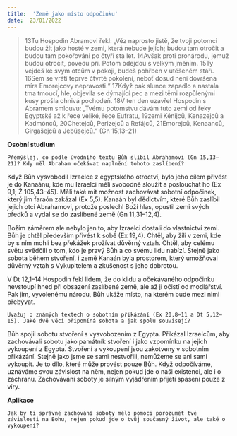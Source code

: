 ```yaml
---
title:  'Země jako místo odpočinku'
date:  23/01/2022
---
```


> <p></p>
> 13Tu Hospodin Abramovi řekl: „Věz naprosto jistě, že tvoji potomci budou žít jako hosté v zemi, která nebude jejich; budou tam otročit a budou tam pokořováni po čtyři sta let. 14Avšak proti pronárodu, jemuž budou otročit, povedu při. Potom odejdou s velkým jměním. 15Ty vejdeš ke svým otcům v pokoji, budeš pohřben v utěšeném stáří. 16Sem se vrátí teprve čtvrté pokolení, neboť dosud není dovršena míra Emorejcovy nepravosti.“ 17Když pak slunce zapadlo a nastala tma tmoucí, hle, objevila se dýmající pec a mezi těmi rozpůlenými kusy prošla ohnivá pochodeň. 18V ten den uzavřel Hospodin s Abramem smlouvu: „Tvému potomstvu dávám tuto zemi od řeky Egyptské až k řece veliké, řece Eufratu, 19zemi Kénijců, Kenazejců a Kadmónců, 20Chetejců, Perizejců a Refájců, 21Emorejců, Kenaanců, Girgašejců a Jebúsejců.“ (Gn 15,13–21)

**Osobní studium**

`Přemýšlej, co podle úvodního textu Bůh slíbil Abrahamovi (Gn 15,13–21)? Kdy měl Abraham očekávat naplnění tohoto zaslíbení?`

Když Bůh vysvobodil Izraelce z egyptského otroctví, bylo jeho cílem přivést je do Kanaánu, kde mu Izraelci měli svobodně sloužit a poslouchat ho (Ex 9,1; Ž 105,43–45). Měli také mít možnost zachovávat sobotní odpočinek, který jim faraón zakázal (Ex 5,5). Kanaán byl dědictvím, které Bůh zaslíbil jejich otci Abrahamovi, protože poslechl Boží hlas, opustil zemi svých předků a vydal se do zaslíbené země (Gn 11,31–12,4).

Božím záměrem ale nebylo jen to, aby Izraelci dostali do vlastnictví zemi. Bůh je chtěl především přivést k sobě (Ex 19,4). Chtěl, aby žili v zemi, kde by s ním mohli bez překážek prožívat důvěrný vztah. Chtěl, aby celému světu svědčili o tom, kdo je pravý Bůh a co svému lidu nabízí. Stejně jako sobota během stvoření, i země Kanaán byla prostorem, který umožňoval důvěrný vztah s Vykupitelem a zkušenost s jeho dobrotou.

V Dt 12,1–14 Hospodin řekl lidem, že do klidu a očekávaného odpočinku nevstoupí hned při obsazení zaslíbené země, ale až ji očistí od modlářství. Pak jim, vyvolenému národu, Bůh ukáže místo, na kterém bude mezi nimi přebývat.

`Uvažuj o známých textech o sobotním přikázání (Ex 20,8–11 a Dt 5,12–15). Jaké dvě věci připomíná sobota a jak spolu souvisejí?`

Bůh spojil sobotu stvoření s vysvobozením z Egypta. Přikázal Izraelcům, aby zachovávali sobotu jako památník stvoření i jako vzpomínku na jejich vykoupení z Egypta. Stvoření a vykoupení jsou zakotveny v sobotním přikázání. Stejně jako jsme se sami nestvořili, nemůžeme se ani sami vykoupit. Je to dílo, které může provést pouze Bůh. Když odpočíváme, uznáváme svou závislost na něm, nejen pokud jde o naši existenci, ale i o záchranu. Zachovávání soboty je silným vyjádřením přijetí spasení pouze z víry.

**Aplikace**

`Jak by ti správné zachování soboty mělo pomoci porozumět tvé závislosti na Bohu, nejen pokud jde o tvůj současný život, ale také o vykoupení?`